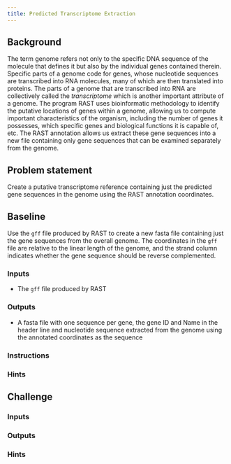 ```yaml
---
title: Predicted Transcriptome Extraction
---
```


## Background

The term genome refers not only to the specific DNA sequence of the molecule that
defines it but also by the individual genes contained therein. Specific parts of
a genome code for genes, whose nucleotide sequences are transcribed into RNA
molecules, many of which are then translated into proteins. The parts of a
genome that are transcribed into RNA are collectively called the *transcriptome*
which is another important attribute of a genome. The program RAST uses
bioinformatic methodology to identify the putative locations of genes within
a genome, allowing us to compute important characteristics of the organism,
including the number of genes it possesses, which specific genes and biological
functions it is capable of, etc. The RAST annotation allows us extract these gene
sequences into a new file containing only gene sequences that can be examined
separately from the genome.

## Problem statement

Create a putative transcriptome reference containing just the predicted gene
sequences in the genome using the RAST annotation coordinates.

## Baseline

Use the `gff` file produced by RAST to create a new fasta file containing just
the gene sequences from the overall genome. The coordinates in the `gff` file
are relative to the linear length of the genome, and the strand column indicates
whether the gene sequence should be reverse complemented.

### Inputs

* The `gff` file produced by RAST

### Outputs

* A fasta file with one sequence per gene, the gene ID and Name in the header
  line and nucleotide sequence extracted from the genome using the annotated
  coordinates as the sequence

### Instructions

### Hints

## Challenge

### Inputs

### Outputs

### Hints
